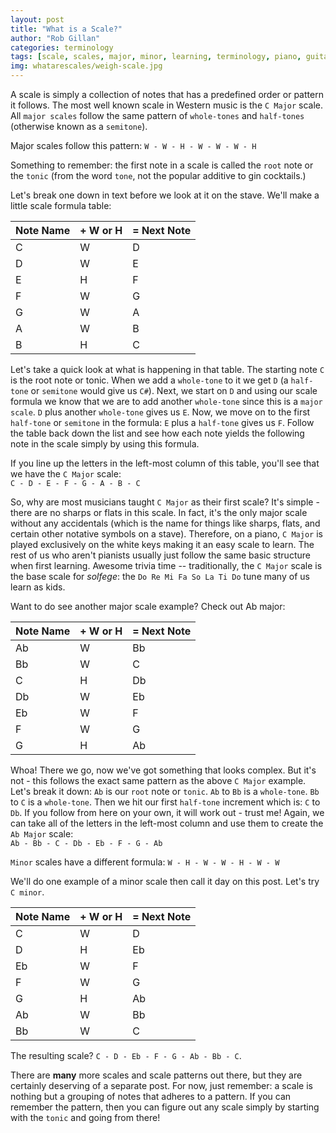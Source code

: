 ```yaml
---
layout: post
title: "What is a Scale?"
author: "Rob Gillan"
categories: terminology
tags: [scale, scales, major, minor, learning, terminology, piano, guitar, instruments, instrument]
img: whatarescales/weigh-scale.jpg
---
```

A scale is simply a collection of notes that has a predefined order or pattern it follows. The most well known scale in Western music is the `C Major` scale. All `major scales` follow the same pattern of `whole-tones` and `half-tones` (otherwise known as a `semitone`).

Major scales follow this pattern:
`W - W - H - W - W - W - H`

Something to remember: the first note in a scale is called the `root` note or the `tonic` (from the word `tone`, not the popular additive to gin cocktails.)

Let's break one down in text before we look at it on the stave. We'll make a little scale formula table:

| Note Name | + W or H      | = Next Note |
|---        |---            |---          |
| C         | W             | D           |
| D         | W             | E           |
| E         | H             | F           |
| F         | W             | G           |
| G         | W             | A           |
| A         | W             | B           |
| B         | H             | C           |

Let's take a quick look at what is happening in that table. The starting note `C` is the root note or tonic. When we add a `whole-tone` to it we get `D` (a `half-tone` or `semitone` would give us `C#`). Next, we start on `D` and using our scale formula we know that we are to add another `whole-tone` since this is a `major scale`. `D` plus another `whole-tone` gives us `E`. Now, we move on to the first `half-tone` or `semitone` in the formula: `E` plus a `half-tone` gives us `F`. Follow the table back down the list and see how each note yields the following note in the scale simply by using this formula.

If you line up the letters in the left-most column of this table, you'll see that we have the `C Major` scale:   
`C - D - E - F - G - A - B - C`

So, why are most musicians taught `C Major` as their first scale? It's simple - there are no sharps or flats in this scale. In fact, it's the only major scale without any accidentals (which is the name for things like sharps, flats, and certain other notative symbols on a stave). Therefore, on a piano, `C Major` is played exclusively on the white keys making it an easy scale to learn. The rest of us who aren't pianists usually just follow the same basic structure when first learning. Awesome trivia time -- traditionally, the `C Major` scale is the base scale for *solfege*: the `Do Re Mi Fa So La Ti Do` tune many of us learn as kids.

Want to do see another major scale example? Check out Ab major:

| Note Name  | + W or H      | = Next Note  |
|---         |---            |---           |
| Ab         | W             | Bb           |
| Bb         | W             | C            |
| C          | H             | Db           |
| Db         | W             | Eb           |
| Eb         | W             | F            |
| F          | W             | G            |
| G          | H             | Ab           |

Whoa! There we go, now we've got something that looks complex. But it's not - this follows the exact same pattern as the above `C Major` example. Let's break it down:
`Ab` is our `root` note or `tonic`. `Ab` to `Bb` is a `whole-tone`. `Bb` to `C` is a `whole-tone`. Then we hit our first `half-tone` increment which is: `C` to `Db`. If you follow from here on your own, it will work out - trust me! Again, we can take all of the letters in the left-most column and use them to create the `Ab Major` scale:   
`Ab - Bb - C - Db - Eb - F - G - Ab`

`Minor` scales have a different formula:
`W - H - W - W - H - W - W`

We'll do one example of a minor scale then call it day on this post. Let's try `C minor`.

| Note Name | + W or H      | = Next Note |
|---        |---            |---          |
| C         | W             | D           |
| D         | H             | Eb          |
| Eb        | W             | F           |
| F         | W             | G           |
| G         | H             | Ab          |
| Ab        | W             | Bb          |
| Bb        | W             | C           |

The resulting scale? `C - D - Eb - F - G - Ab - Bb - C`.

There are **many** more scales and scale patterns out there, but they are certainly deserving of a separate post. For now, just remember: a scale is nothing but a grouping of notes that adheres to a pattern. If you can remember the pattern, then you can figure out any scale simply by starting with the `tonic` and going from there!
